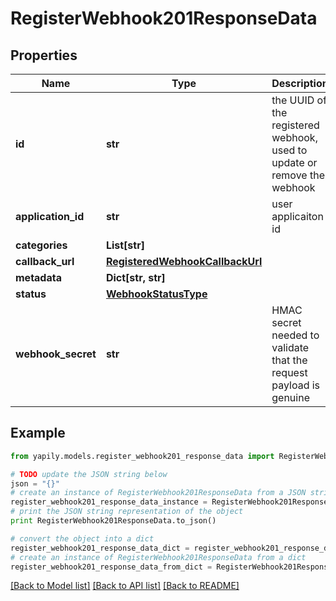 # RegisterWebhook201ResponseData


## Properties
Name | Type | Description | Notes
------------ | ------------- | ------------- | -------------
**id** | **str** | the UUID of the registered webhook, used to update or remove the webhook | [optional] 
**application_id** | **str** | user applicaiton id | [optional] 
**categories** | **List[str]** |  | [optional] 
**callback_url** | [**RegisteredWebhookCallbackUrl**](RegisteredWebhookCallbackUrl.md) |  | [optional] 
**metadata** | **Dict[str, str]** |  | [optional] 
**status** | [**WebhookStatusType**](WebhookStatusType.md) |  | [optional] 
**webhook_secret** | **str** | HMAC secret needed to validate that the request payload is genuine | [optional] 

## Example

```python
from yapily.models.register_webhook201_response_data import RegisterWebhook201ResponseData

# TODO update the JSON string below
json = "{}"
# create an instance of RegisterWebhook201ResponseData from a JSON string
register_webhook201_response_data_instance = RegisterWebhook201ResponseData.from_json(json)
# print the JSON string representation of the object
print RegisterWebhook201ResponseData.to_json()

# convert the object into a dict
register_webhook201_response_data_dict = register_webhook201_response_data_instance.to_dict()
# create an instance of RegisterWebhook201ResponseData from a dict
register_webhook201_response_data_from_dict = RegisterWebhook201ResponseData.from_dict(register_webhook201_response_data_dict)
```
[[Back to Model list]](../README.md#documentation-for-models) [[Back to API list]](../README.md#documentation-for-api-endpoints) [[Back to README]](../README.md)


